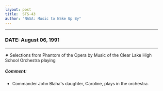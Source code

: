 ```yaml
---
layout: post
title:  STS-43
author: "NASA: Music to Wake Up By"
---
```


----
### DATE: August 06, 1991
----
✷ Selections from Phantom of the Opera by Music of the Clear Lake High School Orchestra playing

##### Comment:
* Commander John Blaha's daughter, Caroline, plays in the orchestra.
